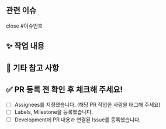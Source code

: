 <!-- PR 제목입니다. -->
<!-- 아래 중 타입에 맞는 PR 제목으로 복사/붙여넣기 해 주세요. -->
<!-- [FEAT] 작업_내용을_한_줄로_요약해서_작성 -->
<!-- [BUGFIX] 작업_내용을_한_줄로_요약해서_작성 -->
<!-- [REFACTOR] 작업_내용을_한_줄로_요약해서_작성 -->
<!-- [CHORE] 작업_내용을_한_줄로_요약해서_작성 -->
<!-- [TEST] 작업_내용을_한_줄로_요약해서_작성 -->
<!-- [PERFORMANCE] 작업_내용을_한_줄로_요약해서_작성 -->
<!-- [SET] 작업_내용을_한_줄로_요약해서_작성 -->
<!-- [DOCS] 작업_내용을_한_줄로_요약해서_작성 -->

## 관련 이슈

close #이슈번호

## ✨ 작업 내용

<!-- 이번 PR에 담긴 작업 내용을 작성합니다 -->

## 🙏 기타 참고 사항

<!-- 없다면 적지 않으셔도 됩니다. -->

## ✅ PR 등록 전 확인 후 체크해 주세요!

<!-- 확인 후 x 표시 해 주세요. -->

- [ ] Assignees를 지정했습니다. (해당 PR 작업한 사람을 태그해 주세요)
- [ ] Labels, Milestone을 등록했습니다.
- [ ] Development에 PR 내용과 연결된 Issue를 등록했습니다.
